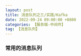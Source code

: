```yaml
---
layout: post
title: 消息队列之三/实践/Kafka
date: 2022-09-24 09:00:00 +0800
categories: 【服务端-中间件】
tag: 【消息队列】
---
```


### 常用的消息队列
